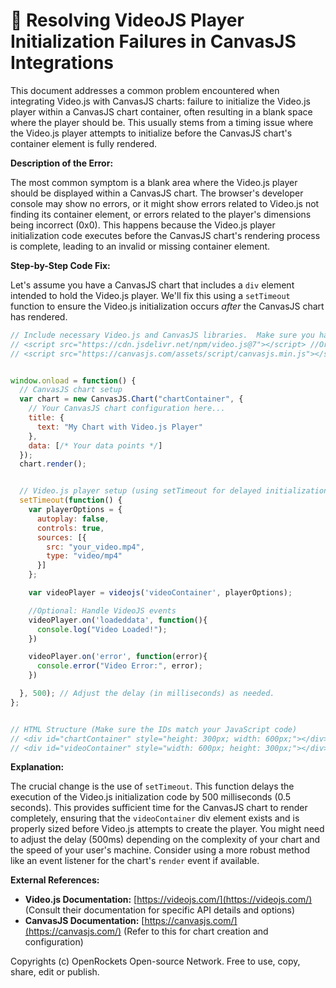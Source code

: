 # 🐞 Resolving VideoJS Player Initialization Failures in CanvasJS Integrations


This document addresses a common problem encountered when integrating Video.js with CanvasJS charts:  failure to initialize the Video.js player within a CanvasJS chart container, often resulting in a blank space where the player should be. This usually stems from a timing issue where the Video.js player attempts to initialize before the CanvasJS chart's container element is fully rendered.


**Description of the Error:**

The most common symptom is a blank area where the Video.js player should be displayed within a CanvasJS chart.  The browser's developer console may show no errors, or it might show errors related to Video.js not finding its container element,  or errors related to the player's dimensions being incorrect (0x0). This happens because the Video.js player initialization code executes before the CanvasJS chart's rendering process is complete, leading to an invalid or missing container element.


**Step-by-Step Code Fix:**

Let's assume you have a CanvasJS chart that includes a `div` element intended to hold the Video.js player.  We'll fix this using a `setTimeout` function to ensure the Video.js initialization occurs *after* the CanvasJS chart has rendered.

```javascript
// Include necessary Video.js and CanvasJS libraries.  Make sure you have the correct paths.
// <script src="https://cdn.jsdelivr.net/npm/video.js@7"></script> //Or your preferred CDN
// <script src="https://canvasjs.com/assets/script/canvasjs.min.js"></script>


window.onload = function() {
  // CanvasJS chart setup
  var chart = new CanvasJS.Chart("chartContainer", {
    // Your CanvasJS chart configuration here...
    title: {
      text: "My Chart with Video.js Player"
    },
    data: [/* Your data points */]
  });
  chart.render();


  // Video.js player setup (using setTimeout for delayed initialization)
  setTimeout(function() {
    var playerOptions = {
      autoplay: false,
      controls: true,
      sources: [{
        src: "your_video.mp4",
        type: "video/mp4"
      }]
    };

    var videoPlayer = videojs('videoContainer', playerOptions);

    //Optional: Handle VideoJS events
    videoPlayer.on('loadeddata', function(){
      console.log("Video Loaded!");
    })

    videoPlayer.on('error', function(error){
      console.error("Video Error:", error);
    })

  }, 500); // Adjust the delay (in milliseconds) as needed.
};


// HTML Structure (Make sure the IDs match your JavaScript code)
// <div id="chartContainer" style="height: 300px; width: 600px;"></div>
// <div id="videoContainer" style="width: 600px; height: 300px;"></div>
```


**Explanation:**

The crucial change is the use of `setTimeout`.  This function delays the execution of the Video.js initialization code by 500 milliseconds (0.5 seconds). This provides sufficient time for the CanvasJS chart to render completely, ensuring that the `videoContainer` div element exists and is properly sized before Video.js attempts to create the player.  You might need to adjust the delay (500ms) depending on the complexity of your chart and the speed of your user's machine. Consider using a more robust method like an event listener for the chart's `render` event if available.


**External References:**

* **Video.js Documentation:** [https://videojs.com/](https://videojs.com/) (Consult their documentation for specific API details and options)
* **CanvasJS Documentation:** [https://canvasjs.com/](https://canvasjs.com/) (Refer to this for chart creation and configuration)


Copyrights (c) OpenRockets Open-source Network. Free to use, copy, share, edit or publish.

